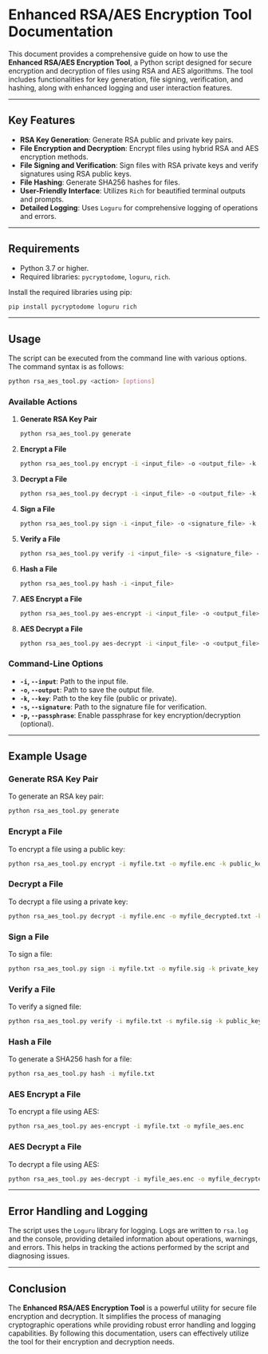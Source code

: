 # Enhanced RSA/AES Encryption Tool Documentation

This document provides a comprehensive guide on how to use the **Enhanced RSA/AES Encryption Tool**, a Python script designed for secure encryption and decryption of files using RSA and AES algorithms. The tool includes functionalities for key generation, file signing, verification, and hashing, along with enhanced logging and user interaction features.

---

## Key Features

- **RSA Key Generation**: Generate RSA public and private key pairs.
- **File Encryption and Decryption**: Encrypt files using hybrid RSA and AES encryption methods.
- **File Signing and Verification**: Sign files with RSA private keys and verify signatures using RSA public keys.
- **File Hashing**: Generate SHA256 hashes for files.
- **User-Friendly Interface**: Utilizes `Rich` for beautified terminal outputs and prompts.
- **Detailed Logging**: Uses `Loguru` for comprehensive logging of operations and errors.

---

## Requirements

- Python 3.7 or higher.
- Required libraries: `pycryptodome`, `loguru`, `rich`.

Install the required libraries using pip:

```bash
pip install pycryptodome loguru rich
```

---

## Usage

The script can be executed from the command line with various options. The command syntax is as follows:

```bash
python rsa_aes_tool.py <action> [options]
```

### Available Actions

1. **Generate RSA Key Pair**

   ```bash
   python rsa_aes_tool.py generate
   ```

2. **Encrypt a File**

   ```bash
   python rsa_aes_tool.py encrypt -i <input_file> -o <output_file> -k <public_key_file>
   ```

3. **Decrypt a File**

   ```bash
   python rsa_aes_tool.py decrypt -i <input_file> -o <output_file> -k <private_key_file>
   ```

4. **Sign a File**

   ```bash
   python rsa_aes_tool.py sign -i <input_file> -o <signature_file> -k <private_key_file>
   ```

5. **Verify a File**

   ```bash
   python rsa_aes_tool.py verify -i <input_file> -s <signature_file> -k <public_key_file>
   ```

6. **Hash a File**

   ```bash
   python rsa_aes_tool.py hash -i <input_file>
   ```

7. **AES Encrypt a File**

   ```bash
   python rsa_aes_tool.py aes-encrypt -i <input_file> -o <output_file>
   ```

8. **AES Decrypt a File**

   ```bash
   python rsa_aes_tool.py aes-decrypt -i <input_file> -o <output_file>
   ```

### Command-Line Options

- **`-i`, `--input`**: Path to the input file.
- **`-o`, `--output`**: Path to save the output file.
- **`-k`, `--key`**: Path to the key file (public or private).
- **`-s`, `--signature`**: Path to the signature file for verification.
- **`-p`, `--passphrase`**: Enable passphrase for key encryption/decryption (optional).

---

## Example Usage

### Generate RSA Key Pair

To generate an RSA key pair:

```bash
python rsa_aes_tool.py generate
```

### Encrypt a File

To encrypt a file using a public key:

```bash
python rsa_aes_tool.py encrypt -i myfile.txt -o myfile.enc -k public_key.pem
```

### Decrypt a File

To decrypt a file using a private key:

```bash
python rsa_aes_tool.py decrypt -i myfile.enc -o myfile_decrypted.txt -k private_key.pem
```

### Sign a File

To sign a file:

```bash
python rsa_aes_tool.py sign -i myfile.txt -o myfile.sig -k private_key.pem
```

### Verify a File

To verify a signed file:

```bash
python rsa_aes_tool.py verify -i myfile.txt -s myfile.sig -k public_key.pem
```

### Hash a File

To generate a SHA256 hash for a file:

```bash
python rsa_aes_tool.py hash -i myfile.txt
```

### AES Encrypt a File

To encrypt a file using AES:

```bash
python rsa_aes_tool.py aes-encrypt -i myfile.txt -o myfile_aes.enc
```

### AES Decrypt a File

To decrypt a file using AES:

```bash
python rsa_aes_tool.py aes-decrypt -i myfile_aes.enc -o myfile_decrypted.txt
```

---

## Error Handling and Logging

The script uses the `Loguru` library for logging. Logs are written to `rsa.log` and the console, providing detailed information about operations, warnings, and errors. This helps in tracking the actions performed by the script and diagnosing issues.

---

## Conclusion

The **Enhanced RSA/AES Encryption Tool** is a powerful utility for secure file encryption and decryption. It simplifies the process of managing cryptographic operations while providing robust error handling and logging capabilities. By following this documentation, users can effectively utilize the tool for their encryption and decryption needs.

